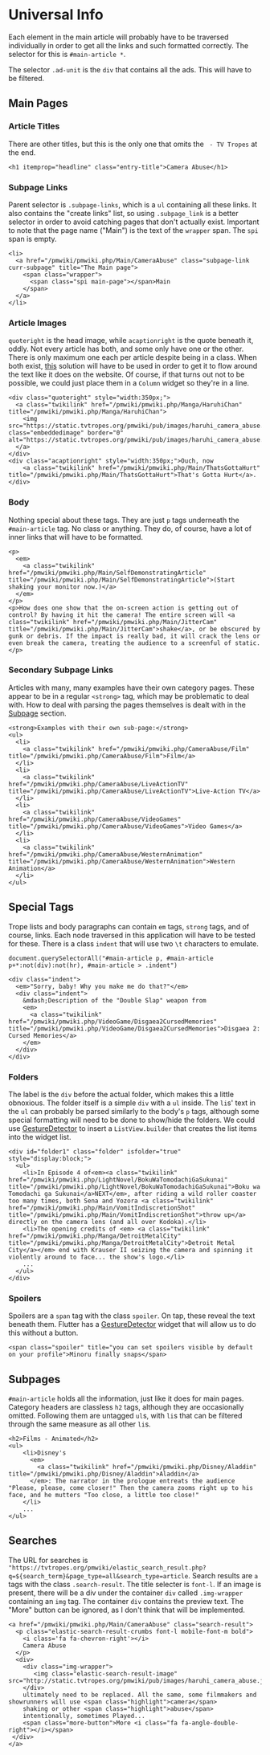 # Universal Info

Each element in the main article will probably have to be traversed individually in order to get all the links and such formatted correctly.
The selector for this is `#main-article *`.

The selector `.ad-unit` is the `div` that contains all the ads. This will have to be filtered.

## Main Pages

### Article Titles
There are other titles, but this is the only one that omits the ` - TV Tropes` at the end.

`<h1 itemprop="headline" class="entry-title">Camera Abuse</h1>`

### Subpage Links
Parent selector is `.subpage-links`, which is a `ul` containing all these links. It also contains the "create links" list, so using `.subpage_link` is a better selector in order to avoid catching pages that don't actually exist.
Important to note that the page name ("Main") is the text of the `wrapper` span. The `spi` span is empty.
```
<li>
  <a href="/pmwiki/pmwiki.php/Main/CameraAbuse" class="subpage-link curr-subpage" title="The Main page">
    <span class="wrapper">
      <span class="spi main-page"></span>Main
    </span>
  </a>
</li>
```

### Article Images
`quoteright` is the head image, while `acaptionright` is the quote beneath it, oddly. Not every article has both, and some only have one or the other.
There is only maximum one each per article despite being in a class. When both exist, [this](https://github.com/flutter/flutter/issues/2022#issuecomment-376370973)
solution will have to be used in order to get it to flow around the text like it does on the website. Of course, if that turns out not to be possible,
we could just place them in a `Column` widget so they're in a line.
```
<div class="quoteright" style="width:350px;">
  <a class="twikilink" href="/pmwiki/pmwiki.php/Manga/HaruhiChan" title="/pmwiki/pmwiki.php/Manga/HaruhiChan">
    <img src="https://static.tvtropes.org/pmwiki/pub/images/haruhi_camera_abuse.jpg" class="embeddedimage" border="0" alt="https://static.tvtropes.org/pmwiki/pub/images/haruhi_camera_abuse.jpg">
  </a>
</div>
<div class="acaptionright" style="width:350px;">Ouch, now
    <a class="twikilink" href="/pmwiki/pmwiki.php/Main/ThatsGottaHurt" title="/pmwiki/pmwiki.php/Main/ThatsGottaHurt">That's Gotta Hurt</a>.
</div>
```

### Body
Nothing special about these tags. They are just `p` tags underneath the `#main-article` tag. No class or anything.
They do, of course, have a lot of inner links that will have to be formatted. 
```
<p>
  <em>
    <a class="twikilink" href="/pmwiki/pmwiki.php/Main/SelfDemonstratingArticle" title="/pmwiki/pmwiki.php/Main/SelfDemonstratingArticle">(Start shaking your monitor now.)</a>
  </em>
</p>
<p>How does one show that the on-screen action is getting out of control? By having it hit the camera! The entire screen will <a class="twikilink" href="/pmwiki/pmwiki.php/Main/JitterCam" title="/pmwiki/pmwiki.php/Main/JitterCam">shake</a>, or be obscured by gunk or debris. If the impact is really bad, it will crack the lens or even break the camera, treating the audience to a screenful of static.</p>
```

### Secondary Subpage Links
Articles with many, many examples have their own category pages. These appear to be in a regular `<strong>` tag, which may be problematic
to deal with. How to deal with parsing the pages themselves is dealt with in the [Subpage](#Subpages) section.
```
<strong>Examples with their own sub-page:</strong>
<ul>
  <li>
    <a class="twikilink" href="/pmwiki/pmwiki.php/CameraAbuse/Film" title="/pmwiki/pmwiki.php/CameraAbuse/Film">Film</a>
  </li>
  <li>
    <a class="twikilink" href="/pmwiki/pmwiki.php/CameraAbuse/LiveActionTV" title="/pmwiki/pmwiki.php/CameraAbuse/LiveActionTV">Live-Action TV</a>
  </li>
  <li>
    <a class="twikilink" href="/pmwiki/pmwiki.php/CameraAbuse/VideoGames" title="/pmwiki/pmwiki.php/CameraAbuse/VideoGames">Video Games</a>
  </li>
  <li>
    <a class="twikilink" href="/pmwiki/pmwiki.php/CameraAbuse/WesternAnimation" title="/pmwiki/pmwiki.php/CameraAbuse/WesternAnimation">Western Animation</a>
  </li>
</ul>
```

## Special Tags
Trope lists and body paragraphs can contain `em` tags, `strong` tags, and of course, links. Each node traversed in this application will have to be tested for these. There is a class `indent` that will use two `\t` characters to emulate.

`document.querySelectorAll("#main-article p, #main-article p+*:not(div):not(hr), #main-article > .indent")`

```
<div class="indent">
  <em>"Sorry, baby! Why you make me do that?"</em>
  <div class="indent">
    &mdash;Description of the "Double Slap" weapon from 
    <em>
      <a class="twikilink" href="/pmwiki/pmwiki.php/VideoGame/Disgaea2CursedMemories" title="/pmwiki/pmwiki.php/VideoGame/Disgaea2CursedMemories">Disgaea 2: Cursed Memories</a>
    </em>
  </div>
</div>
```


### Folders
The label is the `div` before the actual folder, which makes this a little obnoxious. The folder itself is a simple `div` with a `ul` inside.
The `li`s' text in the `ul` can probably be parsed similarly to the body's `p` tags, although some special formatting will need to be done to
show/hide the folders. We could use [GestureDetector](http://cogitas.net/implement-gesturedetector-flutter/) to insert a `ListView.builder` that creates the list items into the widget list.
```
<div id="folder1" class="folder" isfolder="true" style="display:block;">
  <ul>
    <li>In Episode 4 of<em><a class="twikilink" href="/pmwiki/pmwiki.php/LightNovel/BokuWaTomodachiGaSukunai" title="/pmwiki/pmwiki.php/LightNovel/BokuWaTomodachiGaSukunai">Boku wa Tomodachi ga Sukunai</a>NEXT</em>, after riding a wild roller coaster too many times, both Sena and Yozora <a class="twikilink" href="/pmwiki/pmwiki.php/Main/VomitIndiscretionShot" title="/pmwiki/pmwiki.php/Main/VomitIndiscretionShot">throw up</a> directly on the camera lens (and all over Kodoka).</li>
    <li>The opening credits of <em> <a class="twikilink" href="/pmwiki/pmwiki.php/Manga/DetroitMetalCity" title="/pmwiki/pmwiki.php/Manga/DetroitMetalCity">Detroit Metal City</a></em> end with Krauser II seizing the camera and spinning it violently around to face... the show's logo.</li>
    ...
  </ul>
</div>
```

### Spoilers
Spoilers are a `span` tag with the class `spoiler`. On tap, these reveal the text beneath them. Flutter has a [GestureDetector](https://dev.to/rkowase/how-to-add-a-click-event-to-any-widget-of-flutter-2len)
widget that will allow us to do this without a button.
```
<span class="spoiler" title="you can set spoilers visible by default on your profile">Minoru finally snaps</span>
```


## Subpages
`#main-article` holds all the information, just like it does for main pages.
Category headers are classless `h2` tags, although they are occasionally omitted. Following them are untagged `ul`s,
with `li`s that can be filtered through the same measure as all other `li`s.

```
<h2>Films - Animated</h2>
<ul>
    <li>Disney's
      <em>
        <a class="twikilink" href="/pmwiki/pmwiki.php/Disney/Aladdin" title="/pmwiki/pmwiki.php/Disney/Aladdin">Aladdin</a>
      </em>: The narrator in the prologue entreats the audience "Please, please, come closer!" Then the camera zooms right up to his face, and he mutters "Too close, a little too close!"
    </li>
    ...
</ul>
```

## Searches
The URL for searches is `"https://tvtropes.org/pmwiki/elastic_search_result.php?q=${search_term}&page_type=all&search_type=article`.
Search results are `a` tags with the class `.search-result`. The title selecter is `font-l`. If an image is present, there will be a div under the container `div` called `.img-wrapper` containing an `img` tag. The container `div` contains the preview text. The "More" button can be ignored, as I don't think that will be implemented.

```
<a href="/pmwiki/pmwiki.php/Main/CameraAbuse" class="search-result">
  <p class="elastic-search-result-crumbs font-l mobile-font-m bold">
    <i class='fa fa-chevron-right'></i>
    Camera Abuse
  </p>
  <div>
    <div class="img-wrapper">
       <img class="elastic-search-result-image" src="http://static.tvtropes.org/pmwiki/pub/images/haruhi_camera_abuse.jpg">
    </div>
    ultimately need to be replaced. All the same, some filmmakers and showrunners will use <span class="highlight">camera</span>
    shaking or other <span class="highlight">abuse</span>
    intentionally, sometimes Played...
    <span class="more-button">More <i class="fa fa-angle-double-right"></i></span>
 </div>
</a>
```
